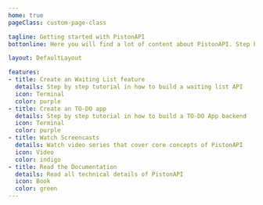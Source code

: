 ```yaml
---
home: true
pageClass: custom-page-class

tagline: Getting started with PistonAPI
bottonline: Here you will find a lot of content about PistonAPI. Step by step tutorials, screencasts and documentation.

layout: DefaultLayout

features:
- title: Create an Waiting List feature
  details: Step by step tutorial in how to build a waiting list API
  icon: Terminal
  color: purple
- title: Create an TO-DO app
  details: Step by step tutorial in how to build a TO-DO App backend
  icon: Terminal
  color: purple
- title: Watch Screencasts
  details: Watch video series that cover core concepts of PistonAPI
  icon: Video
  color: indigo
- title: Read the Documentation
  details: Read all technical details of PistonAPI
  icon: Book
  color: green
---
```

